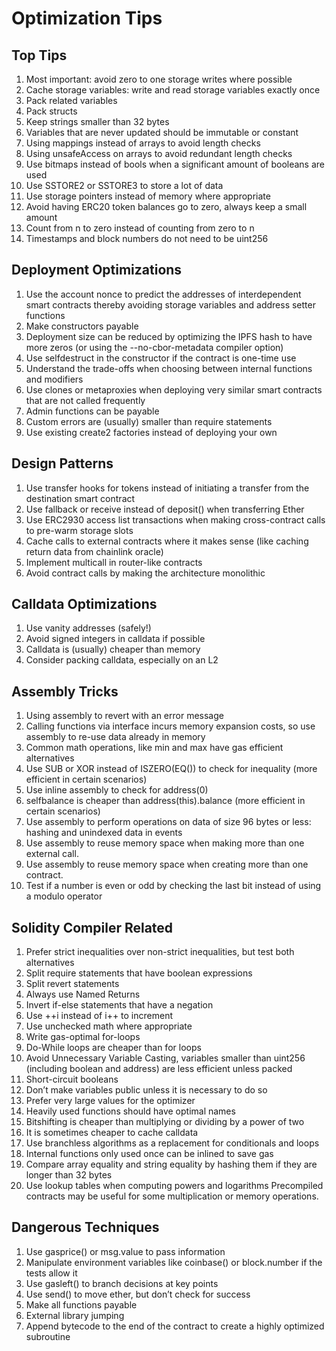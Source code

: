 # Optimization Tips

## Top Tips

1. Most important: avoid zero to one storage writes where possible
2. Cache storage variables: write and read storage variables exactly once
3. Pack related variables
4. Pack structs
5. Keep strings smaller than 32 bytes
6. Variables that are never updated should be immutable or constant
7. Using mappings instead of arrays to avoid length checks
8. Using unsafeAccess on arrays to avoid redundant length checks
9. Use bitmaps instead of bools when a significant amount of booleans are used
10. Use SSTORE2 or SSTORE3 to store a lot of data
11. Use storage pointers instead of memory where appropriate
12. Avoid having ERC20 token balances go to zero, always keep a small amount
13. Count from n to zero instead of counting from zero to n
14. Timestamps and block numbers do not need to be uint256 

## Deployment Optimizations

1. Use the account nonce to predict the addresses of interdependent smart contracts thereby avoiding storage variables and address setter functions
2. Make constructors payable
3. Deployment size can be reduced by optimizing the IPFS hash to have more zeros (or using the --no-cbor-metadata compiler option)
4. Use selfdestruct in the constructor if the contract is one-time use
5. Understand the trade-offs when choosing between internal functions and modifiers
6. Use clones or metaproxies when deploying very similar smart contracts that are not called frequently
7. Admin functions can be payable
8. Custom errors are (usually) smaller than require statements
9. Use existing create2 factories instead of deploying your own

## Design Patterns

1. Use transfer hooks for tokens instead of initiating a transfer from the destination smart contract
2. Use fallback or receive instead of deposit() when transferring Ether
3. Use ERC2930 access list transactions when making cross-contract calls to pre-warm storage slots
4. Cache calls to external contracts where it makes sense (like caching return data from chainlink oracle)
5. Implement multicall in router-like contracts
6. Avoid contract calls by making the architecture monolithic

## Calldata Optimizations

1. Use vanity addresses (safely!)
2. Avoid signed integers in calldata if possible
3. Calldata is (usually) cheaper than memory
4. Consider packing calldata, especially on an L2

## Assembly Tricks

1. Using assembly to revert with an error message
2. Calling functions via interface incurs memory expansion costs, so use assembly to re-use data already in memory
3. Common math operations, like min and max have gas efficient alternatives
4. Use SUB or XOR instead of ISZERO(EQ()) to check for inequality (more efficient in certain scenarios)
5. Use inline assembly to check for address(0)
6. selfbalance is cheaper than address(this).balance (more efficient in certain scenarios)
7. Use assembly to perform operations on data of size 96 bytes or less: hashing and unindexed data in events
8. Use assembly to reuse memory space when making more than one external call.
9. Use assembly to reuse memory space when creating more than one contract.
10. Test if a number is even or odd by checking the last bit instead of using a modulo operator

## Solidity Compiler Related

1. Prefer strict inequalities over non-strict inequalities, but test both alternatives
2. Split require statements that have boolean expressions
3. Split revert statements
4. Always use Named Returns
5. Invert if-else statements that have a negation
6. Use ++i instead of i++ to increment
7. Use unchecked math where appropriate
8. Write gas-optimal for-loops
9. Do-While loops are cheaper than for loops
10. Avoid Unnecessary Variable Casting, variables smaller than uint256 (including boolean and address) are less efficient unless packed
11. Short-circuit booleans
12. Don’t make variables public unless it is necessary to do so
13. Prefer very large values for the optimizer
14. Heavily used functions should have optimal names
15. Bitshifting is cheaper than multiplying or dividing by a power of two
16. It is sometimes cheaper to cache calldata
17. Use branchless algorithms as a replacement for conditionals and loops
18. Internal functions only used once can be inlined to save gas
19. Compare array equality and string equality by hashing them if they are longer than 32 bytes
20. Use lookup tables when computing powers and logarithms
Precompiled contracts may be useful for some multiplication or memory operations.

## Dangerous Techniques

1. Use gasprice() or msg.value to pass information
2. Manipulate environment variables like coinbase() or block.number if the tests allow it
3. Use gasleft() to branch decisions at key points
4. Use send() to move ether, but don’t check for success
5. Make all functions payable
6. External library jumping
7. Append bytecode to the end of the contract to create a highly optimized subroutine
